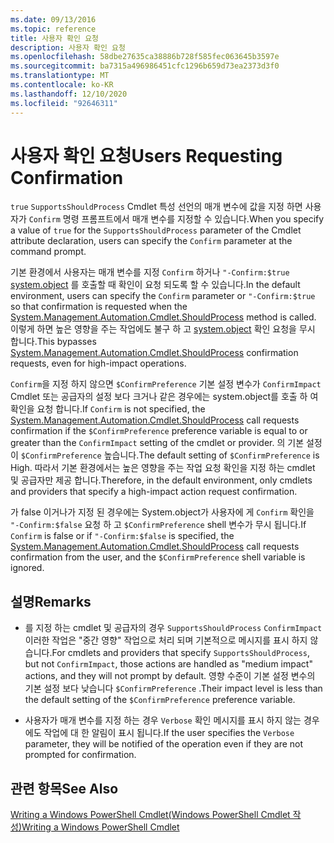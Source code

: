 ```yaml
---
ms.date: 09/13/2016
ms.topic: reference
title: 사용자 확인 요청
description: 사용자 확인 요청
ms.openlocfilehash: 58dbe27635ca38886b728f585fec063645b3597e
ms.sourcegitcommit: ba7315a496986451cfc1296b659d73ea2373d3f0
ms.translationtype: MT
ms.contentlocale: ko-KR
ms.lasthandoff: 12/10/2020
ms.locfileid: "92646311"
---
```

# <a name="users-requesting-confirmation"></a><span data-ttu-id="bdb49-103">사용자 확인 요청</span><span class="sxs-lookup"><span data-stu-id="bdb49-103">Users Requesting Confirmation</span></span>

<span data-ttu-id="bdb49-104">`true` `SupportsShouldProcess` Cmdlet 특성 선언의 매개 변수에 값을 지정 하면 사용자가 `Confirm` 명령 프롬프트에서 매개 변수를 지정할 수 있습니다.</span><span class="sxs-lookup"><span data-stu-id="bdb49-104">When you specify a value of `true` for the `SupportsShouldProcess` parameter of the Cmdlet attribute declaration, users can specify the `Confirm` parameter at the command prompt.</span></span>

<span data-ttu-id="bdb49-105">기본 환경에서 사용자는 매개 변수를 지정 `Confirm` 하거나 `"-Confirm:$true` [system.object](/dotnet/api/System.Management.Automation.Cmdlet.ShouldProcess) 를 호출할 때 확인이 요청 되도록 할 수 있습니다.</span><span class="sxs-lookup"><span data-stu-id="bdb49-105">In the default environment, users can specify the `Confirm` parameter or `"-Confirm:$true` so that confirmation is requested when the [System.Management.Automation.Cmdlet.ShouldProcess](/dotnet/api/System.Management.Automation.Cmdlet.ShouldProcess) method is called.</span></span> <span data-ttu-id="bdb49-106">이렇게 하면 높은 영향을 주는 작업에도 불구 하 고 [system.object](/dotnet/api/System.Management.Automation.Cmdlet.ShouldProcess) 확인 요청을 무시 합니다.</span><span class="sxs-lookup"><span data-stu-id="bdb49-106">This bypasses [System.Management.Automation.Cmdlet.ShouldProcess](/dotnet/api/System.Management.Automation.Cmdlet.ShouldProcess) confirmation requests, even for high-impact operations.</span></span>

<span data-ttu-id="bdb49-107">`Confirm`을 지정 하지 않으면 [](/dotnet/api/System.Management.Automation.Cmdlet.ShouldProcess) `$ConfirmPreference` 기본 설정 변수가 `ConfirmImpact` Cmdlet 또는 공급자의 설정 보다 크거나 같은 경우에는 system.object를 호출 하 여 확인을 요청 합니다.</span><span class="sxs-lookup"><span data-stu-id="bdb49-107">If `Confirm` is not specified, the [System.Management.Automation.Cmdlet.ShouldProcess](/dotnet/api/System.Management.Automation.Cmdlet.ShouldProcess) call requests confirmation if the `$ConfirmPreference` preference variable is equal to or greater than the `ConfirmImpact` setting of the cmdlet or provider.</span></span> <span data-ttu-id="bdb49-108">의 기본 설정이 `$ConfirmPreference` 높습니다.</span><span class="sxs-lookup"><span data-stu-id="bdb49-108">The default setting of `$ConfirmPreference` is High.</span></span> <span data-ttu-id="bdb49-109">따라서 기본 환경에서는 높은 영향을 주는 작업 요청 확인을 지정 하는 cmdlet 및 공급자만 제공 합니다.</span><span class="sxs-lookup"><span data-stu-id="bdb49-109">Therefore, in the default environment, only cmdlets and providers that specify a high-impact action request confirmation.</span></span>

<span data-ttu-id="bdb49-110">가 false 이거나가 지정 된 경우에는 System.object가 사용자에 게 `Confirm` 확인을 `"-Confirm:$false` 요청 하 고 [](/dotnet/api/System.Management.Automation.Cmdlet.ShouldProcess) `$ConfirmPreference` shell 변수가 무시 됩니다.</span><span class="sxs-lookup"><span data-stu-id="bdb49-110">If `Confirm` is false or if `"-Confirm:$false` is specified, the [System.Management.Automation.Cmdlet.ShouldProcess](/dotnet/api/System.Management.Automation.Cmdlet.ShouldProcess) call requests confirmation from the user, and the `$ConfirmPreference` shell variable is ignored.</span></span>

## <a name="remarks"></a><span data-ttu-id="bdb49-111">설명</span><span class="sxs-lookup"><span data-stu-id="bdb49-111">Remarks</span></span>

- <span data-ttu-id="bdb49-112">를 지정 하는 cmdlet 및 공급자의 경우 `SupportsShouldProcess` `ConfirmImpact` 이러한 작업은 "중간 영향" 작업으로 처리 되며 기본적으로 메시지를 표시 하지 않습니다.</span><span class="sxs-lookup"><span data-stu-id="bdb49-112">For cmdlets and providers that specify `SupportsShouldProcess`, but not `ConfirmImpact`, those actions are handled as "medium impact" actions, and they will not prompt by default.</span></span> <span data-ttu-id="bdb49-113">영향 수준이 기본 설정 변수의 기본 설정 보다 낮습니다 `$ConfirmPreference` .</span><span class="sxs-lookup"><span data-stu-id="bdb49-113">Their impact level is less than the default setting of the `$ConfirmPreference` preference variable.</span></span>

- <span data-ttu-id="bdb49-114">사용자가 매개 변수를 지정 하는 경우 `Verbose` 확인 메시지를 표시 하지 않는 경우에도 작업에 대 한 알림이 표시 됩니다.</span><span class="sxs-lookup"><span data-stu-id="bdb49-114">If the user specifies the `Verbose` parameter, they will be notified of the operation even if they are not prompted for confirmation.</span></span>

## <a name="see-also"></a><span data-ttu-id="bdb49-115">관련 항목</span><span class="sxs-lookup"><span data-stu-id="bdb49-115">See Also</span></span>

[<span data-ttu-id="bdb49-116">Writing a Windows PowerShell Cmdlet(Windows PowerShell Cmdlet 작성)</span><span class="sxs-lookup"><span data-stu-id="bdb49-116">Writing a Windows PowerShell Cmdlet</span></span>](./writing-a-windows-powershell-cmdlet.md)
